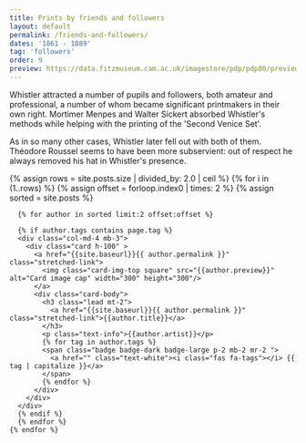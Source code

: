 ```yaml
---
title: Prints by friends and followers
layout: default
permalink: /friends-and-followers/
dates: '1861 - 1889'
tag: 'followers'
order: 9
preview: https://data.fitzmuseum.cam.ac.uk/imagestore/pdp/pdp80/preview_P_934_R_1_201806_adn21_dc2.jpg
---
```

Whistler attracted a number of pupils and followers, both amateur and professional, a number of whom became significant printmakers in their own right. Mortimer Menpes and Walter Sickert absorbed Whistler's methods while helping with the printing of the 'Second Venice Set'.

As in so many other cases, Whistler later fell out with both of them. Théodore Roussel seems to have been more subservient: out of respect he always removed his hat in Whistler's presence.

<div class="container mb-3">
  <div class="row">
  {% assign rows =  site.posts.size | divided_by: 2.0 | ceil %}
  {% for i in (1..rows) %}
  {% assign offset = forloop.index0 | times: 2 %}
  {% assign sorted =  site.posts  %}

      {% for author in sorted limit:2 offset:offset %}

      {% if author.tags contains page.tag %}
      <div class="col-md-4 mb-3">
        <div class="card h-100" >
          <a href="{{site.baseurl}}{{ author.permalink }}" class="stretched-link">
            <img class="card-img-top square" src="{{author.preview}}" alt="Card image cap" width="300" height="300"/>
          </a>
          <div class="card-body">
            <h3 class="lead mt-2">
              <a href="{{site.baseurl}}{{ author.permalink }}" class="stretched-link">{{author.title}}</a>
            </h3>
            <p class="text-info">{{author.artist}}</p>
            {% for tag in author.tags %}
            <span class="badge badge-dark badge-large p-2 mb-2 mr-2 ">
              <a href="" class="text-white"><i class="fas fa-tags"></i> {{ tag | capitalize }}</a>
            </span>
            {% endfor %}
          </div>
        </div>
      </div>
      {% endif %}
      {% endfor %}
    {% endfor %}


  </div>
</div>
